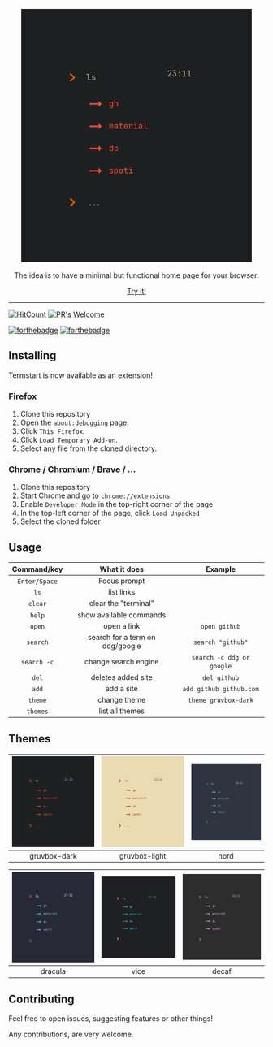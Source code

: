 <p align="center"><img src=".assets/gruvbox-dark.png" /><p>

<p align="center">The idea is to have a minimal but functional home page for your browser.</p>
<p align="center"><a href="https://yrwq.github.io/termstart"> Try it! </a></p>

---

[![HitCount](http://hits.dwyl.com/yrwq/termstart.svg)](http://hits.dwyl.com/yrwq/termstart) [![PR's Welcome](https://img.shields.io/badge/PRs-welcome-brightgreen.svg?style=flat)](http://makeapullrequest.com)

[![forthebadge](https://forthebadge.com/images/badges/built-with-love.svg)](https://forthebadge.com) [![forthebadge](https://forthebadge.com/images/badges/60-percent-of-the-time-works-every-time.svg)](https://forthebadge.com)

## Installing

Termstart is now available as an extension!

### Firefox

1. Clone this repository
2. Open the `about:debugging` page.
3. Click `This Firefox`.
4. Click `Load Temporary Add-on`.
5. Select any file from the cloned directory.

### Chrome / Chromium / Brave / ...

1. Clone this repository
2. Start Chrome and go to `chrome://extensions`
3. Enable `Developer Mode` in the top-right corner of the page
4. In the top-left corner of the page, click `Load Unpacked`
5. Select the cloned folder

## Usage

| Command/key  | What it does                    | Example                  |
| :-: | :-: |:-: |
| `Enter/Space`| Focus prompt                    |                          |
| `ls`         | list links                      |                          |
| `clear`      | clear the "terminal"            |                          |
| `help`       | show available commands         |                          |
| `open`       | open a link                     | `open github`            |
| `search`     | search for a term on ddg/google | `search "github"`        |
| `search -c`  | change search engine            | `search -c ddg or google`|
| `del`        | deletes added site              | `del github`             |
| `add`        | add a site                      | `add github github.com`  |
| `theme`      | change theme                    | `theme gruvbox-dark`     |
| `themes`     | list all themes                 |                          |

## Themes

| ![gruvbox](.assets/gruvbox-dark.png) | ![gboxlight](.assets/gruvbox-light.png)     | ![nord](.assets/nord.png)   |
| :-: | :-: | :-: |
| gruvbox-dark                         | gruvbox-light                               | nord                        |

| ![dracula](.assets/dracula.png)      | ![vice](.assets/vice.png)                   | ![decaf](.assets/decaf.png) |
| :-: | :-: | :-: |
| dracula                              | vice                                        | decaf                       |

## Contributing

Feel free to open issues, suggesting features or other things!

Any contributions, are very welcome.
